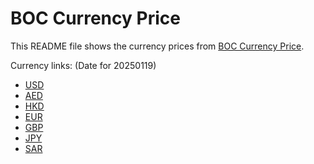# BOC Currency Price

This README file shows the currency prices from [BOC Currency Price](https://www.boc.cn/sourcedb/whpj/).

Currency links: (Date for 20250119)

- [USD](https://bocurrencyprice.techina.science/BOC_CURRENCY_PRICE/USD/20250119.json)
- [AED](https://bocurrencyprice.techina.science/BOC_CURRENCY_PRICE/AED/20250119.json)
- [HKD](https://bocurrencyprice.techina.science/BOC_CURRENCY_PRICE/HKD/20250119.json)
- [EUR](https://bocurrencyprice.techina.science/BOC_CURRENCY_PRICE/EUR/20250119.json)
- [GBP](https://bocurrencyprice.techina.science/BOC_CURRENCY_PRICE/GBP/20250119.json)
- [JPY](https://bocurrencyprice.techina.science/BOC_CURRENCY_PRICE/JPY/20250119.json)
- [SAR](https://bocurrencyprice.techina.science/BOC_CURRENCY_PRICE/SAR/20250119.json)

